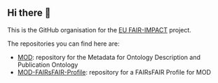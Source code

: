## Hi there 👋

This is the GitHub organisation for the [EU FAIR-IMPACT](https://fair-impact.eu/) project.

The repositories you can find here are:

- [MOD](https://github.com/fair-IMPACT/mod): repository for the Metadata for Ontology Description and Publication Ontology
- [MOD-FAIRsFAIR-Profile](https://github.com/FAIR-IMPACT/MOD-FAIRsFAIR-profile): repository for a FAIRsFAIR Profile for MOD


<!--

**Here are some ideas to get you started:**


🙋‍♀️ A short introduction - what is your organization all about?
🌈 Contribution guidelines - how can the community get involved?
👩‍💻 Useful resources - where can the community find your docs? Is there anything else the community should know?
🍿 Fun facts - what does your team eat for breakfast?
🧙 Remember, you can do mighty things with the power of [Markdown](https://docs.github.com/github/writing-on-github/getting-started-with-writing-and-formatting-on-github/basic-writing-and-formatting-syntax)
-->
